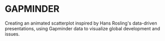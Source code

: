 # GAPMINDER
Creating an animated scatterplot inspired by Hans Rosling's data-driven presentations, using Gapminder data to visualize global development and issues.
